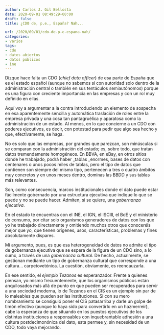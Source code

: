 ```yaml
---
author: Carlos J. Gil Bellosta
date: 2020-09-01 08:49:29+00:00
draft: false
title: ¿CDO de, p.e., España? Nah...

url: /2020/09/01/cdo-de-p-e-espana-nah/
categories:
- varios
tags:
- cdo
- datos abiertos
- datos públicos
- ine
---
```





Dizque hace falta un CDO (_chief data officer_) de esa parte de España que es el estado español (aunque no sabemos si con autoridad solo dentro de la administración central o también en sus tentáculos semiautónomos) porque es una figura con creciente importancia en las empresas y con un rol muy definido en ellas.







Aquí voy a argumentar a la contra introduciendo un elemento de sospecha en esa aparentemente sencilla y automática traslación de roles entre la empresa privada y una cosa tan pantagruélica y aparatosa como la administración de un estado. Al menos, en lo que concierne a un CDO con poderes ejecutivos, es decir, con potestad para pedir que algo sea hecho y que, efectivamente, se haga.







No es solo que las empresas, por grandes que parezcan, son minúsculas si se comparan con la administración del estado; es, sobre todo, que tratan datos tremendamente homogéneos. En BBVA, en eBay, en otros sitios donde he trabajado, podrá haber _tablas _enormes, bases de datos con centenares o unos pocos miles de tablas, pero el tipo de datos que contienen son siempre del mismo tipo, pertenecen a tres o cuatro ámbitos muy concretos y en unos meses dentro, dominas las BBDD y sus tablas más relevantes.







Son, como consecuencia, marcos institucionales donde el dato puede estar fácilmente gobernado por una estructura ejecutiva que indique lo que se puede y no se puede hacer. Admiten, si se quiere, una _gobernanza ejecutiva_.







En el estado te encuentras con el INE, el IGN, el ISCIII, el BdE y el ministerio de consumo, por citar solo organismos generadores de datos con los que yo he trabajado directamente y omitiendo muchos otros que conoceréis mejor que yo, que tienen orígenes, usos, características, problemas y fines absolutamente dispares.







Mi argumento, pues, es que esa heterogeneidad de datos no admite el tipo de gobernanza ejecutiva que se espera de la figura de un CDO  sino, a lo sumo, a través de una _gobernanza cultural_. De hecho, actualmente, se gestionan mediante un tipo de gobernanza cultural que corresponde a una cultura... carpetovetónica. La cuestión, obviamente, es reencauzarla.







En ese sentido, el _ejemplo Tezanos_ es esperanzador. Frente a quienes piensan, yo mismo frecuentemente, que los organismos públicos están anquilosados más allá de punto en que pueden ser recuperados para servir a una sociedad moderna, lo de Tezanos en el CIS es un ejemplo sin par de lo maleables que pueden ser las instituciones. Si con su mero nombramiento se consiguió poner el CIS patasarriba y darle un golpe de timón efectivo (aunque lo haya sido para convertirlo en un hazmerreír), cabe la esperanza de que situando en los puestos ejecutivos de los distintas instituciones a responsables con inquebrantable adhesión a una cultura postdecimonónica del dato, esta permee y, sin necesidad de un CDO, todo vaya mejorando.



